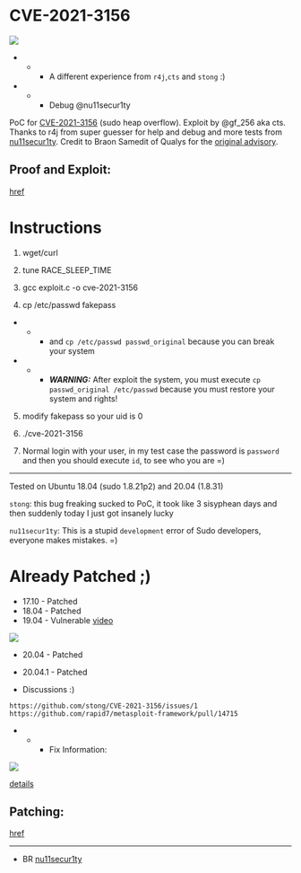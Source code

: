 # CVE-2021-3156

![](https://github.com/nu11secur1ty/CVE-mitre/blob/main/CVE-2021-3156/1.30.2021/logo/sudo.jpg)

- - - A different experience from `r4j`,`cts` and `stong` :)
- - - Debug @nu11secur1ty

PoC for [CVE-2021-3156](https://cve.mitre.org/cgi-bin/cvename.cgi?name=CVE-2021-3156) (sudo heap overflow). Exploit by @gf_256 aka cts. Thanks to r4j from super guesser for help and debug and more tests from [nu11secur1ty](https://github.com/nu11secur1ty/CVE-mitre/tree/main/CVE-2021-3156/1.30.2021). Credit to Braon Samedit of Qualys for the [original advisory](https://www.qualys.com/2021/01/26/cve-2021-3156/baron-samedit-heap-based-overflow-sudo.txt).

## Proof and Exploit:
[href](https://streamable.com/umtzya)

# Instructions

1. wget/curl

2. tune RACE_SLEEP_TIME

3. gcc exploit.c -o cve-2021-3156

4. cp /etc/passwd fakepass
- - - and `cp /etc/passwd passwd_original` because you can break your system
- - - ***WARNING:*** After exploit the system, you must execute `cp passwd_original /etc/passwd` because you must restore your system and rights!

5. modify fakepass so your uid is 0

6. ./cve-2021-3156

7. Normal login with your user, in my test case the password is `password` and then you should execute `id`, to see who you are =)

---------------------------------------------------------------------------------------

Tested on Ubuntu 18.04 (sudo 1.8.21p2) and 20.04 (1.8.31)

`stong`: this bug freaking sucked to PoC, it took like 3 sisyphean days and then suddenly today I just got insanely lucky

`nu11secur1ty`: This is a stupid `development` error of Sudo developers, everyone makes mistakes. =)

# Already Patched ;)
- 17.10 - Patched
- 18.04 - Patched
- 19.04 - Vulnerable [video](https://streamable.com/umtzya)

![](https://github.com/nu11secur1ty/CVE-mitre/blob/main/CVE-2021-3156/1.30.2021/screen/19.04buffer.PNG)

- 20.04 - Patched
- 20.04.1 - Patched

- Discussions :)
```url
https://github.com/stong/CVE-2021-3156/issues/1
https://github.com/rapid7/metasploit-framework/pull/14715
```

- - - Fix Information:

[![](https://github.com/nu11secur1ty/CVE-mitre/blob/main/CVE-2021-3156/1.30.2021/logo/sudo_logo.png)](https://github.com/sudo-project/sudo/releases/tag/SUDO_1_9_5p2)

[details](https://github.com/sudo-project/sudo/blob/master/plugins/sudoers/env.c#L739)

## Patching:
[href](https://streamable.com/cmru9k)

-------------------------------------------------------------------------------
- BR [nu11secur1ty](https://www.nu11secur1ty.com/)
